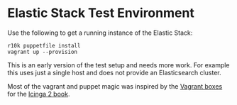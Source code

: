 # Elastic Stack Test Environment #

Use the following to get a running instance of the Elastic Stack:

    r10k puppetfile install
    vagrant up --provision

This is an early version of the test setup and needs more work. For example this uses just a single host and does not provide an Elasticsearch cluster.

Most of the vagrant and puppet magic was inspired by the [Vagrant boxes](https://github.com/lbetz/vagrant-icinga-book) for the [Icinga 2 book](http://amzn.to/2edrU6F).
